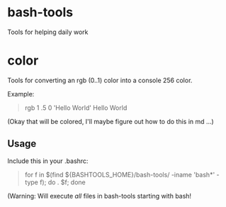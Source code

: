 # bash-tools

Tools for helping daily work

# color
Tools for converting an rgb (0..1) color into a console 256 color.

Example:
> rgb 1 .5 0 'Hello World'
Hello World

(Okay that will be colored, I'll maybe figure out how to do this in md ...)

## Usage
Include this in your .bashrc: 

> for f in $(find ${BASHTOOLS_HOME}/bash-tools/ -iname 'bash*' -type f); do 
> 	. $f; 
> done

(Warning: Will execute _all_ files in bash-tools starting with bash!

